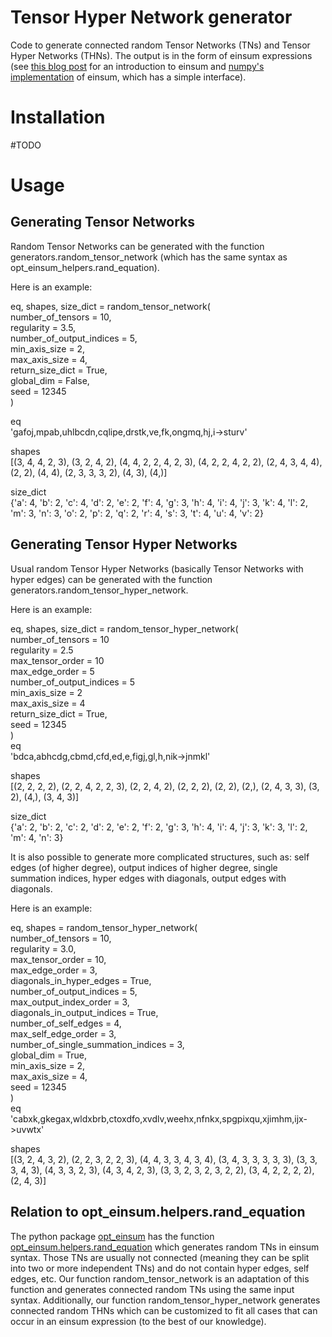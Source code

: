 # Tensor Hyper Network generator
Code to generate connected random Tensor Networks (TNs) and Tensor Hyper Networks (THNs). 
The output is in the form of einsum expressions (see [this blog post](https://rockt.github.io/2018/04/30/einsum) for an introduction to einsum and [numpy's implementation](https://numpy.org/doc/stable/reference/generated/numpy.einsum.html) of einsum, which has a simple interface).

# Installation
#TODO

# Usage
## Generating Tensor Networks
Random Tensor Networks can be generated with the function generators.random_tensor_network (which has the same syntax as opt_einsum_helpers.rand_equation). 
  
Here is an example:  
  
eq, shapes, size_dict = random_tensor_network(  
    number_of_tensors = 10,  
    regularity = 3.5,  
    number_of_output_indices = 5,   
    min_axis_size = 2,  
    max_axis_size = 4,  
    return_size_dict = True,   
    global_dim = False,  
    seed = 12345  
)  
  
eq  
'gafoj,mpab,uhlbcdn,cqlipe,drstk,ve,fk,ongmq,hj,i->sturv'  
  
shapes  
[(3, 4, 4, 2, 3), (3, 2, 4, 2), (4, 4, 2, 2, 4, 2, 3), (4, 2, 2, 4, 2, 2), (2, 4, 3, 4, 4), (2, 2), (4, 4), (2, 3, 3, 3, 2), (4, 3), (4,)]  
  
size_dict  
{'a': 4, 'b': 2, 'c': 4, 'd': 2, 'e': 2, 'f': 4, 'g': 3, 'h': 4, 'i': 4, 'j': 3, 'k': 4, 'l': 2, 'm': 3, 'n': 3, 'o': 2, 'p': 2, 'q': 2, 'r': 4, 's': 3, 't': 4, 'u': 4, 'v': 2}  

## Generating Tensor Hyper Networks
Usual random Tensor Hyper Networks (basically Tensor Networks with hyper edges) can be generated with the function generators.random_tensor_hyper_network.  
  
Here is an example:  
  
eq, shapes, size_dict = random_tensor_hyper_network(  
    number_of_tensors = 10  
    regularity = 2.5  
    max_tensor_order = 10  
    max_edge_order = 5  
    number_of_output_indices = 5  
    min_axis_size = 2  
    max_axis_size = 4  
    return_size_dict = True,  
    seed = 12345  
)  
eq  
'bdca,abhcdg,cbmd,cfd,ed,e,figj,gl,h,nik->jnmkl'  
  
shapes  
[(2, 2, 2, 2), (2, 2, 4, 2, 2, 3), (2, 2, 4, 2), (2, 2, 2), (2, 2), (2,), (2, 4, 3, 3), (3, 2), (4,), (3, 4, 3)]  
  
size_dict  
{'a': 2, 'b': 2, 'c': 2, 'd': 2, 'e': 2, 'f': 2, 'g': 3, 'h': 4, 'i': 4, 'j': 3, 'k': 3, 'l': 2, 'm': 4, 'n': 3}  

It is also possible to generate more complicated structures, such as: self edges (of higher degree), output indices of higher degree, single summation indices, hyper edges with diagonals, output edges with diagonals.  

Here is an example:  
  
eq, shapes = random_tensor_hyper_network(  
    number_of_tensors = 10,   
    regularity = 3.0,  
    max_tensor_order = 10,  
    max_edge_order = 3,  
    diagonals_in_hyper_edges = True,  
    number_of_output_indices = 5,  
    max_output_index_order = 3,  
    diagonals_in_output_indices = True,  
    number_of_self_edges = 4,  
    max_self_edge_order = 3,  
    number_of_single_summation_indices = 3,  
    global_dim = True,  
    min_axis_size = 2,  
    max_axis_size = 4,  
    seed = 12345  
)  
eq  
'cabxk,gkegax,wldxbrb,ctoxdfo,xvdlv,weehx,nfnkx,spgpixqu,xjimhm,ijx->uvwtx'  
  
shapes  
[(3, 2, 4, 3, 2), (2, 2, 3, 2, 2, 3), (4, 4, 3, 3, 4, 3, 4), (3, 4, 3, 3, 3, 3, 3), (3, 3, 3, 4, 3), (4, 3, 3, 2, 3), (4, 3, 4, 2, 3), (3, 3, 2, 3, 2, 3, 2, 2), (3, 4, 2, 2, 2, 2), (2, 4, 3)]  

## Relation to opt_einsum.helpers.rand_equation
The python package [opt_einsum](https://optimized-einsum.readthedocs.io/en/stable/path_finding.html) has the function [opt_einsum.helpers.rand_equation](https://github.com/dgasmith/opt_einsum/blob/master/opt_einsum/helpers.py) which generates random TNs in einsum syntax. Those TNs are usually not connected (meaning they can be split into two or more independent TNs) and do not contain hyper edges, self edges, etc.
Our function random_tensor_network is an adaptation of this function and generates connected random TNs using the same input syntax.
Additionally, our function random_tensor_hyper_network generates connected random THNs which can be customized to fit all cases that can occur in an einsum expression (to the best of our knowledge).
